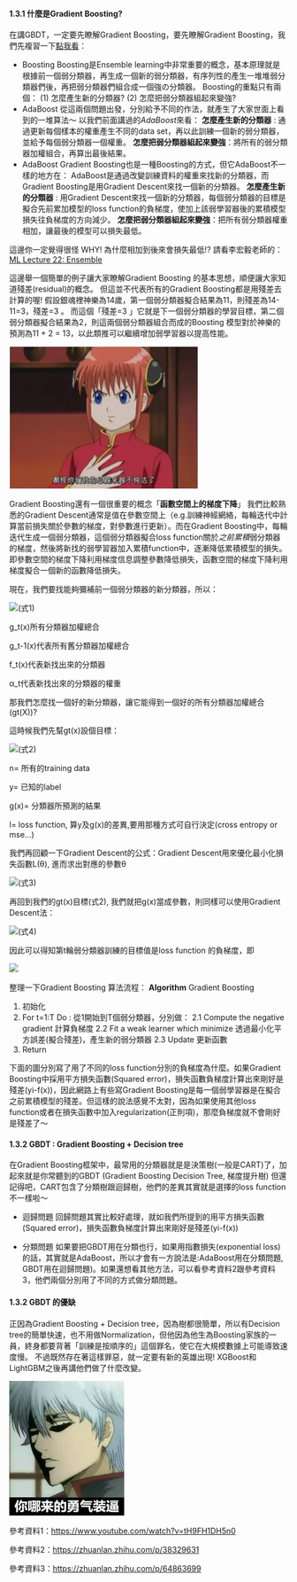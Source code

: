 #### 1.3.1  什麼是Gradient Boosting?
在講GBDT，一定要先瞭解Gradient Boosting，要先瞭解Gradient Boosting，我們先複習一下[點我看](https://github.com/Evabc/DataMining_MachineLearning/tree/master/1_Classification/1.2_%E9%9A%A8%E6%A9%9F%E6%A3%AE%E6%9E%97_Random%20Forest "1.2_Random Forest")：
* Boosting
Boosting是Ensemble learning中非常重要的概念，基本原理就是根據前一個弱分類器，再生成一個新的弱分類器，有序列性的產生一堆堆弱分類器們後，再把弱分類器們組合成一個強の分類器。
Boosting的重點只有兩個：
(1) 怎麼產生新的分類器? 
(2) 怎麼把弱分類器組起來變強?
* AdaBoost
從這兩個問題出發，分別給予不同的作法，就產生了大家世面上看到的一堆算法～
以我們前面講過的*AdaBoost*來看：
**怎麼產生新的分類器** :  通過更新每個樣本的權重產生不同的data set，再以此訓練一個新的弱分類器，並給予每個弱分類器一個權重。
**怎麼把弱分類器組起來變強**：將所有的弱分類器加權組合，再算出最後結果。
* AdaBoost
Gradient Boosting也是一種Boosting的方式，但它AdaBoost不一樣的地方在：
AdaBoost是通過改變訓練資料的權重來找新的分類器，而Gradient Boosting是用Gradient Descent來找一個新的分類器。
**怎麼產生新的分類器**  :  用Gradient Descent來找一個新的分類器，每個弱分類器的目標是擬合先前累加模型的loss function的負梯度，使加上該弱學習器後的累積模型損失往負梯度的方向減少。
**怎麼把弱分類器組起來變強**：把所有弱分類器權重相加，讓最後的模型可以損失最低。

這邊你一定覺得很怪 WHY! 為什麼相加到後來會損失最低!? 
請看李宏毅老師的：[ML Lecture 22: Ensemble](https://www.youtube.com/watch?v=tH9FH1DH5n0 "參考資料1")

這邊舉一個簡單的例子讓大家瞭解Gradient Boosting 的基本思想，順便讓大家知道殘差(residual)的概念。
但這並不代表所有的Gradient Boosting都是用殘差去計算的喔! 
假設銀魂裡神樂為14歲，第一個弱分類器擬合結果為11，則殘差為14-11=3，殘差=3 。
而這個「殘差=3 」它就是下一個弱分類器的學習目標，第二個弱分類器擬合結果為2，則這兩個弱分類器組合而成的Boosting 模型對於神樂的預測為11 + 2 = 13，以此類推可以繼續增加弱學習器以提高性能。

![](https://github.com/Evabc/DataMining_MachineLearning/blob/master/1_Classification/1.3_%E6%A2%AF%E5%BA%A6%E6%8F%90%E5%8D%87%E6%B1%BA%E7%AD%96%E6%A8%B9_GBDT/image/1.jpg "image1")

Gradient Boosting還有一個很重要的概念「**函數空間上的梯度下降**」
我們比較熟悉的Gradient Descent通常是值在參數空間上（e.g.訓練神經網絡，每輪迭代中計算當前損失關於參數的梯度，對參數進行更新）。而在Gradient Boosting中，每輪迭代生成一個弱分類器，這個弱分類器擬合loss function關於*之前累積*弱分類器的梯度，然後將新找的弱學習器加入累積function中，逐漸降低累積模型的損失。即參數空間的梯度下降利用梯度信息調整參數降低損失，函數空間的梯度下降利用梯度擬合一個新的函數降低損失。

現在，我們要找能夠彌補前一個弱分類器的新分類器，所以：

<img src="http://chart.googleapis.com/chart?cht=tx&chl= g_{_t}(x)= g_{_{t-1}}(x) + \alpha_tf_t(x)" style="border:none;">(式1)

g_t(x)所有分類器加權總合

g_t-1(x)代表所有舊分類器加權總合

f_t(x)代表新找出來的分類器

α_t代表新找出來的分類器的權重

那我們怎麼找一個好的新分類器，讓它能得到一個好的所有分類器加權總合(gt(X))?

這時候我們先幫gt(x)設個目標：

<img src="http://chart.googleapis.com/chart?cht=tx&chl= L(g)=\sum_{i=1}^nl(y_i,g(x_i))" style="border:none;">(式2)

n= 所有的training data

y= 已知的label

g(x)= 分類器所預測的結果

l= loss function, 算y及g(x)的差異,要用那種方式可自行決定(cross entropy or mse...)

我們再回顧一下Gradient Descent的公式：Gradient Descent用來優化最小化損失函數L(θ), 進而求出對應的參數θ

<img src="http://chart.googleapis.com/chart?cht=tx&chl= \theta=\theta-\alpha \cdot \frac{\vartheta}{\vartheta\theta}L(\theta)" style="border:none;">(式3)

再回到我們的gt(x)目標(式2), 我們就把g(x)當成參數，則同樣可以使用Gradient Descent法：

<img src="http://chart.googleapis.com/chart?cht=tx&chl= g_{_t}(x)= g_{_{t-1}} (x)-\alpha_t\cdot\frac{\vartheta}{\vartheta(g_{t-1}(x))}L(y, g_{t-1}(x))" style="border:none;">(式4)

因此可以得知第t輪弱分類器訓練的目標值是loss function 的負梯度，即

<img src="http://chart.googleapis.com/chart?cht=tx&chl= f_t(x) = -\frac{\vartheta(L(y, g_{t-1}(x)))}{\vartheta(g_{t-1}(x))}" style="border:none;">

整理一下Gradient Boosting 算法流程：
**Algorithm** Gradient Boosting
1. 初始化
2. For t=1:T Do : 從1開始到T個弱分類器，分別做：
    2.1 Compute the negative gradient 計算負梯度
    2.2 Fit a weak learner which minimize 透過最小化平方誤差(擬合殘差)，產生新的弱分類器
    2.3 Update 更新函數
3. Return 

下面的圖分別寫了用了不同的loss function分別的負梯度為什麼。如果Gradient Boosting中採用平方損失函數(Squared error)，損失函數負梯度計算出來剛好是殘差(yi-f(x))，因此網路上有些寫Gradient Boosting是每一個弱學習器是在擬合之前累積模型的殘差。但這樣的說法感覺不太對，因為如果使用其他loss function或者在損失函數中加入regularization(正則項)，那麼負梯度就不會剛好是殘差了～

#### 1.3.2 GBDT : Gradient Boosting + Decision tree
在Gradient Boosting框架中，最常用的分類器就是是決策樹(一般是CART)了，加起來就是你常聽到的GBDT (Gradient Boosting Decision Tree, 梯度提升樹) 但還記得吧，CART包含了分類樹跟迴歸樹，他們的差異其實就是選擇的loss function不一樣啦～

* 迴歸問題
回歸問題其實比較好處理，就如我們所提到的用平方損失函數(Squared error)，損失函數負梯度計算出來剛好是殘差(yi-f(x))

* 分類問題
如果要把GBDT用在分類也行，如果用指數損失(exponential loss)的話，其實就是AdaBoost，所以才會有一方說法是:AdaBoost用在分類問題, GBDT用在迴歸問題)。如果還想看其他方法，可以看參考資料2跟參考資料3，他們兩個分別用了不同的方式做分類問題。

#### 1.3.2 GBDT 的優缺

正因為Gradient Boosting + Decision tree，因為樹都很簡單，所以有Decision tree的簡單快速，也不用做Normalization，但他因為他生為Boosting家族的一員，終身都要背著「訓練是按順序的」這個罪名，使它在大規模數據上可能導致速度慢。
不過既然存在著這樣罪惡，就一定要有新的英雄出現! XGBoost和LightGBM之後再講他們做了什麼改變。

![](https://github.com/Evabc/DataMining_MachineLearning/blob/master/1_Classification/1.3_%E6%A2%AF%E5%BA%A6%E6%8F%90%E5%8D%87%E6%B1%BA%E7%AD%96%E6%A8%B9_GBDT/image/2.jpg "image2")

參考資料1：https://www.youtube.com/watch?v=tH9FH1DH5n0

參考資料2：https://zhuanlan.zhihu.com/p/38329631

參考資料3：https://zhuanlan.zhihu.com/p/64863699
